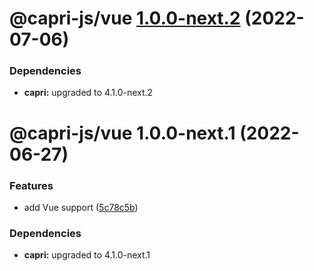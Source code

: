 # @capri-js/vue [1.0.0-next.2](https://github.com/capri-js/capri/compare/@capri-js/vue@1.0.0-next.1...@capri-js/vue@1.0.0-next.2) (2022-07-06)





### Dependencies

* **capri:** upgraded to 4.1.0-next.2

# @capri-js/vue 1.0.0-next.1 (2022-06-27)


### Features

* add Vue support ([5c78c5b](https://github.com/capri-js/capri/commit/5c78c5b6f0a9210d419b56cb6956d8dbc7e267d8))





### Dependencies

* **capri:** upgraded to 4.1.0-next.1
